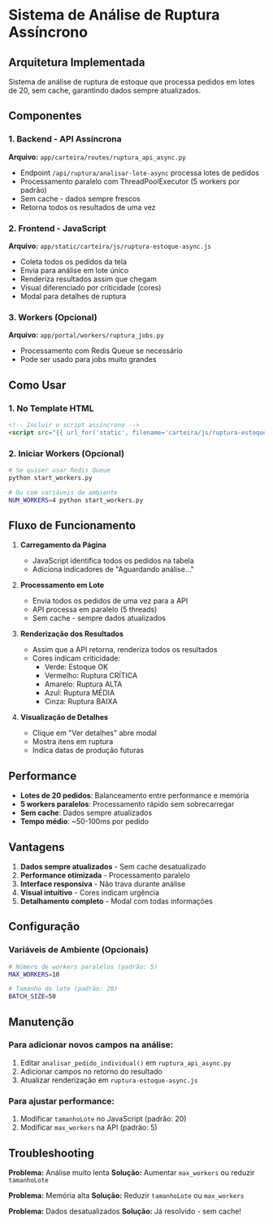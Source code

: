 # Sistema de Análise de Ruptura Assíncrono

## Arquitetura Implementada

Sistema de análise de ruptura de estoque que processa pedidos em lotes de 20, sem cache, garantindo dados sempre atualizados.

## Componentes

### 1. Backend - API Assíncrona
**Arquivo:** `app/carteira/routes/ruptura_api_async.py`
- Endpoint `/api/ruptura/analisar-lote-async` processa lotes de pedidos
- Processamento paralelo com ThreadPoolExecutor (5 workers por padrão)
- Sem cache - dados sempre frescos
- Retorna todos os resultados de uma vez

### 2. Frontend - JavaScript
**Arquivo:** `app/static/carteira/js/ruptura-estoque-async.js`
- Coleta todos os pedidos da tela
- Envia para análise em lote único
- Renderiza resultados assim que chegam
- Visual diferenciado por criticidade (cores)
- Modal para detalhes de ruptura

### 3. Workers (Opcional)
**Arquivo:** `app/portal/workers/ruptura_jobs.py`
- Processamento com Redis Queue se necessário
- Pode ser usado para jobs muito grandes

## Como Usar

### 1. No Template HTML
```html
<!-- Incluir o script assíncrono -->
<script src="{{ url_for('static', filename='carteira/js/ruptura-estoque-async.js') }}"></script>
```

### 2. Iniciar Workers (Opcional)
```bash
# Se quiser usar Redis Queue
python start_workers.py

# Ou com variáveis de ambiente
NUM_WORKERS=4 python start_workers.py
```

## Fluxo de Funcionamento

1. **Carregamento da Página**
   - JavaScript identifica todos os pedidos na tabela
   - Adiciona indicadores de "Aguardando análise..."

2. **Processamento em Lote**
   - Envia todos os pedidos de uma vez para a API
   - API processa em paralelo (5 threads)
   - Sem cache - sempre dados atualizados

3. **Renderização dos Resultados**
   - Assim que a API retorna, renderiza todos os resultados
   - Cores indicam criticidade:
     - Verde: Estoque OK
     - Vermelho: Ruptura CRÍTICA
     - Amarelo: Ruptura ALTA
     - Azul: Ruptura MÉDIA
     - Cinza: Ruptura BAIXA

4. **Visualização de Detalhes**
   - Clique em "Ver detalhes" abre modal
   - Mostra itens em ruptura
   - Indica datas de produção futuras

## Performance

- **Lotes de 20 pedidos**: Balanceamento entre performance e memória
- **5 workers paralelos**: Processamento rápido sem sobrecarregar
- **Sem cache**: Dados sempre atualizados
- **Tempo médio**: ~50-100ms por pedido

## Vantagens

1. **Dados sempre atualizados** - Sem cache desatualizado
2. **Performance otimizada** - Processamento paralelo
3. **Interface responsiva** - Não trava durante análise
4. **Visual intuitivo** - Cores indicam urgência
5. **Detalhamento completo** - Modal com todas informações

## Configuração

### Variáveis de Ambiente (Opcionais)
```bash
# Número de workers paralelos (padrão: 5)
MAX_WORKERS=10

# Tamanho do lote (padrão: 20)
BATCH_SIZE=50
```

## Manutenção

### Para adicionar novos campos na análise:
1. Editar `analisar_pedido_individual()` em `ruptura_api_async.py`
2. Adicionar campos no retorno do resultado
3. Atualizar renderização em `ruptura-estoque-async.js`

### Para ajustar performance:
1. Modificar `tamanhoLote` no JavaScript (padrão: 20)
2. Modificar `max_workers` na API (padrão: 5)

## Troubleshooting

**Problema:** Análise muito lenta
**Solução:** Aumentar `max_workers` ou reduzir `tamanhoLote`

**Problema:** Memória alta
**Solução:** Reduzir `tamanhoLote` ou `max_workers`

**Problema:** Dados desatualizados
**Solução:** Já resolvido - sem cache!